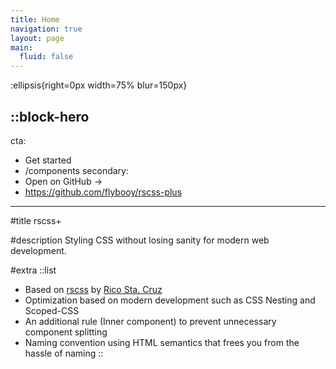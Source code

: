 ```yaml
---
title: Home
navigation: true
layout: page
main:
  fluid: false
---
```


:ellipsis{right=0px width=75% blur=150px}

::block-hero
---
cta:
  - Get started
  - /components
secondary:
  - Open on GitHub →
  - https://github.com/flybooy/rscss-plus
---

#title
rscss+

#description
Styling CSS without losing sanity for modern web development.

#extra
  ::list
  - Based on [rscss](https://rstacruz.github.io/rscss/) by [Rico Sta. Cruz](https://github.com/rstacruz)
  - Optimization based on modern development such as CSS Nesting and Scoped-CSS
  - An additional rule (Inner component) to prevent unnecessary component splitting 
  - Naming convention using HTML semantics that frees you from the hassle of naming
  ::


